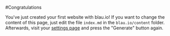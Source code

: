 #Congratulations

You've just created your first website with blau.io! If you want to change the content of this page, just edit the file `index.md` in the `blau.io/content` folder. Afterwards, visit your [settings page](http://my.blau.io) and press the "Generate" button again.
